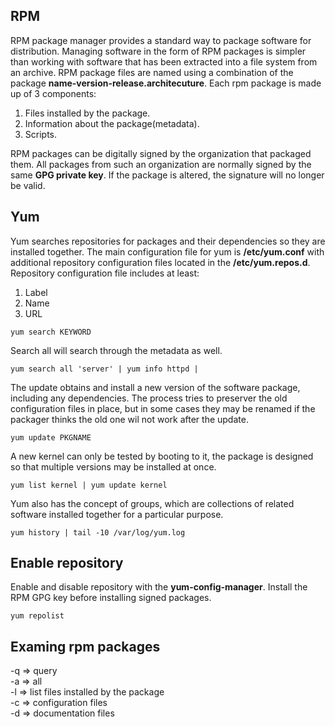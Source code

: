 ## RPM
RPM package manager provides a standard way to package software for distribution. Managing software in the form of RPM packages is simpler than working with software that has been extracted into a file system from an archive. RPM package files are named using a combination of the package **name-version-release.architecuture**. Each rpm package is made up of 3 components:

1. Files installed by the package.
2. Information about the package(metadata).
3. Scripts.

RPM packages can be digitally signed by the organization that packaged them. All packages from such an organization are normally signed by the same **GPG private key**. If the package is altered, the signature will no longer be valid. 

## Yum
Yum searches repositories for packages and their dependencies so they are installed together. The main configuration file for yum is **/etc/yum.conf** with additional repository configuration files located in the **/etc/yum.repos.d**. Repository configuration file includes at least:

1. Label
2. Name
3. URL

```{r, engine='bash', count_lines}
yum search KEYWORD 
```

Search all will search through the metadata as well.

```{r, engine='bash', count_lines}
yum search all 'server' | yum info httpd | 
```

The update obtains and install a new version of the software package, including any dependencies. The process tries to preserver the old configuration files in place, but in some cases they may be renamed if the packager thinks the old one wil not work after the update. 
```{r, engine='bash', count_lines}
yum update PKGNAME 
```

A new kernel can only be tested by booting to it, the package is designed so that multiple versions may be installed at once.
```{r, engine='bash', count_lines}
yum list kernel | yum update kernel
```

Yum also has the concept of groups, which are collections of related software installed together for a particular purpose. 
```{r, engine='bash', count_lines}
yum history | tail -10 /var/log/yum.log
```

## Enable repository
Enable and disable repository with the **yum-config-manager**. Install the RPM GPG key before installing signed packages.
```{r, engine='bash', count_lines}
yum repolist
```

## Examing rpm packages
-q => query <br />
-a => all <br />
-l => list files installed by the package <br />
-c => configuration files <br />
-d => documentation files
